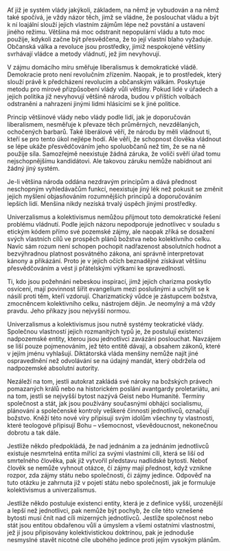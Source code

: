 Ať již je systém vlády jakýkoli, základem, na němž je vybudován a na němž také spočívá, je vždy názor těch, jimž se vládne, že poslouchat vládu a být k ní loajální slouží jejich vlastním zájmům lépe než povstání a ustavení jiného režimu. Většina má moc odstranit nepopulární vládu a tuto moc použije, kdykoli začne být přesvědčena, že to její vlastní blaho vyžaduje. Občanská válka a revoluce jsou prostředky, jimiž nespokojené většiny svrhávají vládce a metody vládnutí, jež jim nevyhovují.

V zájmu domácího míru směřuje liberalismus k demokratické vládě. Demokracie proto není revolučním zřízením. Naopak, je to prostředek, který slouží právě k předcházení revolucím a občanským válkám. Poskytuje metodu pro mírové přizpůsobení vlády vůli většiny. Pokud lidé v úřadech a jejich politika již nevyhovují většině národa, budou v příštích volbách odstraněni a nahrazeni jinými lidmi hlásícími se k jiné politice.

Princip většinové vlády nebo vlády podle lidí, jak je doporučován liberalismem, nesměřuje k převaze těch průměrných, nevzdělaných, ochočených barbarů. Také liberálové věří, že národu by měli vládnout ti, kteří se pro tento úkol nejlépe hodí. Ale věří, že schopnost člověka vládnout se lépe ukáže přesvědčováním jeho spoluobčanů než tím, že se na ně použije síla. Samozřejmě neexistuje žádná záruka, že voliči svěří úřad tomu nejschopnějšímu kandidátovi. Ale takovou záruku nemůže nabídnout ani žádný jiný systém.

Je-li většina národa oddána nezdravým principům a dává přednost neschopným vyhledávačům funkcí, neexistuje jiný lék než pokusit se změnit jejich myšlení objasňováním rozumnějších principů a doporučováním lepších lidí. Menšina nikdy nezíská trvalý úspěch jinými prostředky.

Univerzalismus a kolektivismus nemůžou přijmout toto demokratické řešení problému vládnutí. Podle jejich názoru nepodporuje jednotlivec v souladu s etickým kódem přímo své pozemské zájmy, ale naopak zříká se dosažení svých vlastních cílů ve prospěch plánů božstva nebo kolektivního celku. Navíc sám rozum není schopen pochopit nadřazenost absolutních hodnot a bezvýhradnou platnost posvátného zákona, ani správně interpretovat kánony a přikázání. Proto je v jejich očích beznadějné získávat většinu přesvědčováním a vést ji přátelskými výtkami ke spravedlnosti.

Ti, kdo jsou požehnáni nebeskou inspirací, jimž jejich charizma poskytlo osvícení, mají povinnost šířit evangelium mezi poslušnými a uchýlit se k násilí proti těm, kteří vzdorují. Charizmatický vůdce je zástupcem božstva, zmocněncem kolektivního celku, nástrojem dějin. Je neomylný a má vždy pravdu. Jeho příkazy jsou nejvyšší normou.

Univerzalismus a kolektivismus jsou nutně systémy teokratické vlády. Společnou vlastností jejich rozmanitých typů je, že postulují existenci nadpozemské entity, kterou jsou jednotlivci zavázáni poslouchat. Navzájem se liší pouze pojmenováním, jež této entitě dávají, a obsahem zákonů, které v jejím jménu vyhlašují. Diktátorská vláda menšiny nemůže najít jiné ospravedlnění než odvolávání se na údajný mandát, který obdržela od nadpozemské absolutní autority.

Nezáleží na tom, jestli autokrat zakládá své nároky na božských právech pomazaných králů nebo na historickém poslání avantgardy proletariátu, ani na tom, jestli se nejvyšší bytost nazývá Geist nebo Humanité. Termíny společnost a stát, jak jsou používány současnými obhájci socialismu, plánování a společenské kontroly veškeré činnosti jednotlivců, označují božstvo. Kněží této nové víry připisují svým idolům všechny ty vlastnosti, které teologové připisují Bohu – všemocnost, vševědoucnost, nekonečnou dobrotu a tak dále.

Jestliže někdo předpokládá, že nad jednáním a za jednáním jednotlivců existuje nesmrtelná entita mířící za svými vlastními cíli, která se liší od smrtelného člověka, pak již vytvořil představu nadlidské bytosti. Neboť člověk se nemůže vyhnout otázce, čí zájmy mají přednost, když vznikne rozpor, zda zájmy státu nebo společnosti, či zájmy jedince. Odpověď na tuto otázku je zahrnuta již v pojetí státu nebo společnosti, jak je formuluje kolektivismus a univerzalismus.

Jestliže někdo postuluje existenci entity, která je z definice vyšší, urozenější a lepší než jednotlivci, pak nemůže být pochyb, že cíle této vznešené bytosti musí čnít nad cíli mizerných jednotlivců. Jestliže společnost nebo stát jsou entitou obdařenou vůlí a úmyslem a všemi ostatními vlastnostmi, jež jí jsou připisovány kolektivistickou doktrínou, pak je jednoduše nesmyslné stavět nicotné cíle ubohého jedince proti jejím vysokým plánům.